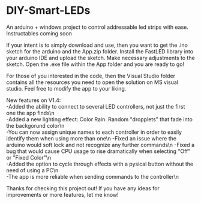 # DIY-Smart-LEDs
An arduino + windows project to control addressable led strips with ease. Instructables coming soon

If your intent is to simply download and use, then you want to get the .ino sketch for the arduino and the App.zip folder. 
Install the FastLED library into your arduino IDE and upload the sketch. Make necessary adjustments to the sketch.
Open the .exe file within the App folder and you are ready to go!

For those of you interested in the code, then the Visual Studio folder contains all the resources you need to open the solution on MS visual studio. Feel free to modify the app to your liking.

New features on V1.4:                                                                                                 
-Added the ability to connect to several LED controllers, not just the first one the app finds\n                             
-Added a new lighting effect: Color Rain. Random "dropplets" that fade into the backgorund color\n							
-You can now assign unique names to each controller in order to easily identify them when using more than one\n
-Fixed an issue where the arduino would soft lock and not recognize any further commands\n
-Fixed a bug that would cause CPU usage to rise dramatically when selecting "Off" or "Fixed Color"\n			
-Added the option to cycle through effects with a pysical button without the need of using a PC\n	
-The app is more reliable when sending commands to the controller\n

Thanks for checking this project out! If you have any ideas for improvements or more features, let me know!
